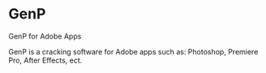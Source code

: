 # GenP
GenP for Adobe Apps

GenP is a cracking software for Adobe apps such as: Photoshop, Premiere Pro, After Effects, ect.
